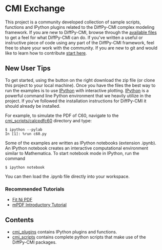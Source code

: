 # CMI Exchange

This project is a community developed collection of sample scripts, functions
and IPython plugins related to the DiffPy-CMI complex modeling framework.
If you are new to DiffPy-CMI, browse through the [available files](./cmi_scripts/) to get a feel for
what DiffPy-CMI can do.  If you've written a useful or instructive piece of code using any
part of the DiffPy-CMI framework, feel free to share your work with the community.
If you are new to git and would like to learn how to contribute
[start here](https://help.github.com/articles/fork-a-repo).

New User Tips
-------------

To get started, using the button on the right download the zip file (or clone this project to your local machine). Once you have the files
the best way to run the examples is to use [IPython](http://ipython.org) with interactive plotting. [IPython](http://ipython.org) is a powerful command line Python environment that we heavily utilize in the project. If you've followed the installation instructions for DiffPy-CMI it should already be installed.

For example,
to simulate the PDF of C60, navigate to the [cmi_scripts/calcpdfc60](./cmi_scripts/calcpdfc60) directory and
type:

    $ ipython --pylab
    In [1]: %run c60.py


Some of the examples are written as IPython notebooks (extension
.ipynb).  An IPython notebook creates an interactive computational environment
similar to Mathematica.  To start notebook mode in IPython, run the command

    $ ipython notebook

You can then load the .ipynb file directly into your workspace.


### Recommended Tutorials

* [Fit Ni PDF](./cmi_scripts/fitNiPDF)
* [mPDF Introductory Tutorial](./cmi_scripts/magpdf)

Contents
---------

* [cmi_plugins](./cmi_plugins/) contains IPython plugins and functions.
* [cmi_scripts](./cmi_scripts/) contains complete python scripts that make use of the DiffPy-CMI packages.
